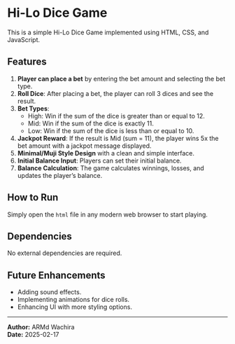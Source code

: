 # Hi-Lo Dice Game

This is a simple Hi-Lo Dice Game implemented using HTML, CSS, and JavaScript.

## Features
1. **Player can place a bet** by entering the bet amount and selecting the bet type.
2. **Roll Dice**: After placing a bet, the player can roll 3 dices and see the result.
3. **Bet Types**:
   - High: Win if the sum of the dice is greater than or equal to 12.
   - Mid: Win if the sum of the dice is exactly 11.
   - Low: Win if the sum of the dice is less than or equal to 10.
4. **Jackpot Reward**: If the result is Mid (sum = 11), the player wins 5x the bet amount with a jackpot message displayed.
5. **Minimal/Muji Style Design** with a clean and simple interface.
6. **Initial Balance Input**: Players can set their initial balance.
7. **Balance Calculation**: The game calculates winnings, losses, and updates the player’s balance.

## How to Run
Simply open the `html` file in any modern web browser to start playing.

## Dependencies
No external dependencies are required.

## Future Enhancements
- Adding sound effects.
- Implementing animations for dice rolls.
- Enhancing UI with more styling options.

---

**Author:** ARMd Wachira  
**Date:** 2025-02-17  
